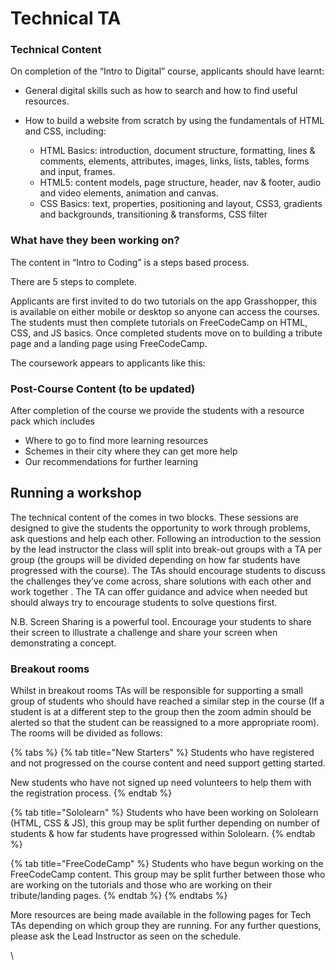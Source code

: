 # Technical TA

### Technical Content

On completion of the “Intro to Digital” course, applicants should have learnt:

* General digital skills such as how to search and how to find useful resources.
*   How to build a website from scratch by using the fundamentals of HTML and CSS, including:

    * HTML Basics: introduction, document structure, formatting, lines & comments, elements, attributes, images, links, lists,  tables, forms and input, frames.
    * HTML5: content models, page structure, header, nav & footer, audio and video elements, animation and canvas.
    * CSS Basics: text, properties, positioning and layout, CSS3, gradients and backgrounds, transitioning & transforms, CSS filter



### What have they been working on?

The content in “Intro to Coding” is a steps based process.&#x20;

There are 5 steps to complete.&#x20;

Applicants are first invited to do two tutorials on the app Grasshopper, this is available on either mobile or desktop so anyone can access the courses. The students must then complete tutorials on FreeCodeCamp on HTML, CSS, and JS basics. Once completed students move on to building a tribute page and a landing page using FreeCodeCamp.&#x20;

The coursework appears to applicants like this:

### Post-Course Content (to be updated)

After completion of the course we provide the students with a resource pack which includes

* Where to go to find more learning resources
* Schemes in their city where they can get more help
* Our recommendations for further learning

## Running a workshop

The technical content of the  comes in two blocks. These sessions are designed to give the students the opportunity to work through problems, ask questions and help each other. Following an introduction to the session by the lead instructor the class will split into break-out groups with a TA per group (the groups will be divided depending on how far students have progressed with the course). The TAs should encourage students to discuss the challenges they’ve come across, share solutions with each other and work together . The TA can offer guidance and advice when needed but should always try to encourage students to solve questions first.&#x20;

N.B. Screen Sharing is a powerful tool. Encourage your students to share their screen to illustrate a challenge and share your screen when demonstrating a concept.&#x20;

### **Breakout rooms**

Whilst in breakout rooms TAs will be responsible for supporting a small group of students who should have reached a similar step in the course (If a student is at a different step to the group then the zoom admin should be alerted so that the student can be reassigned to a more appropriate room). The rooms will be divided as follows:

{% tabs %}
{% tab title="New Starters" %}
Students who have registered and not progressed on the course content and need support getting started.&#x20;

New students who have not signed up need volunteers to help them with the registration process.&#x20;
{% endtab %}

{% tab title="Sololearn" %}
Students who have been working on Sololearn (HTML, CSS & JS), this group may be split further depending on number of students & how far students have progressed within Sololearn.
{% endtab %}

{% tab title="FreeCodeCamp" %}
Students who have begun working on the FreeCodeCamp content. This group may be split further between those who are working on the tutorials and those who are working on their tribute/landing pages.&#x20;
{% endtab %}
{% endtabs %}

More resources are being made available in the following pages for Tech TAs depending on which group they are running. For any further questions, please ask the Lead Instructor as seen on the schedule.



\
